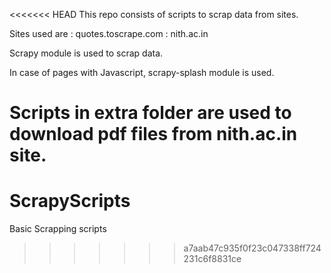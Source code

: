 <<<<<<< HEAD
This repo consists of scripts to scrap data from sites.

Sites used are : quotes.toscrape.com
               : nith.ac.in

Scrapy module is used to scrap data.

In case of pages with Javascript, scrapy-splash module is used.

Scripts in extra folder are used to download pdf files from nith.ac.in site.
=======
# ScrapyScripts
Basic Scrapping scripts
>>>>>>> a7aab47c935f0f23c047338ff724231c6f8831ce
